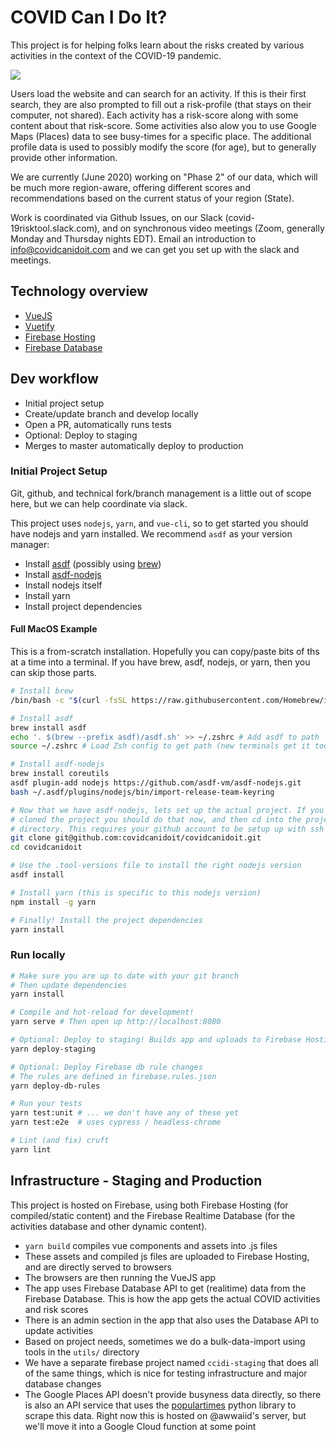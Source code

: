 # COVID Can I Do It?

This project is for helping folks learn about the risks created by various
activities in the context of the COVID-19 pandemic.

![](https://github.com/covidcanidoit/covidcanidoit/workflows/End-to-end%20tests/badge.svg?branch=master)

Users load the website and can search for an activity. If this is their first
search, they are also prompted to fill out a risk-profile (that stays on their
computer, not shared). Each activity has a risk-score along with some content
about that risk-score. Some activities also alow you to use Google Maps
(Places) data to see busy-times for a specific place. The additional profile
data is used to possibly modify the score (for age), but to generally provide
other information.

We are currently (June 2020) working on "Phase 2" of our data, which will be
much more region-aware, offering different scores and recommendations based on
the current status of your region (State).

Work is coordinated via Github Issues, on our Slack
(covid-19risktool.slack.com), and on synchronous video meetings (Zoom,
generally Monday and Thursday nights EDT). Email an introduction to
info@covidcanidoit.com and we can get you set up with the slack and meetings.

## Technology overview

* [VueJS](https://vuejs.org/)
* [Vuetify](https://vuetifyjs.com/)
* [Firebase Hosting](https://firebase.google.com/docs/hosting)
* [Firebase Database](https://firebase.google.com/docs/database)

## Dev workflow

* Initial project setup
* Create/update branch and develop locally
* Open a PR, automatically runs tests
* Optional: Deploy to staging
* Merges to master automatically deploy to production

### Initial Project Setup

Git, github, and technical fork/branch management is a little out of scope here, but we can help coordinate via slack.

This project uses `nodejs`, `yarn`, and `vue-cli`, so to get started you should have nodejs and yarn installed. We recommend `asdf` as your version manager:

* Install [asdf](https://asdf-vm.com/#/core-manage-asdf-vm) (possibly using [brew](https://brew.sh/))
* Install [asdf-nodejs](https://github.com/asdf-vm/asdf-nodejs)
* Install nodejs itself
* Install yarn
* Install project dependencies

#### Full MacOS Example
This is a from-scratch installation. Hopefully you can copy/paste bits of ths
at a time into a terminal. If you have brew, asdf, nodejs, or yarn, then you
can skip those parts.

```sh
# Install brew
/bin/bash -c "$(curl -fsSL https://raw.githubusercontent.com/Homebrew/install/master/install.sh)"

# Install asdf
brew install asdf
echo '. $(brew --prefix asdf)/asdf.sh' >> ~/.zshrc # Add asdf to path
source ~/.zshrc # Load Zsh config to get path (new terminals get it too)

# Install asdf-nodejs
brew install coreutils
asdf plugin-add nodejs https://github.com/asdf-vm/asdf-nodejs.git
bash ~/.asdf/plugins/nodejs/bin/import-release-team-keyring

# Now that we have asdf-nodejs, lets set up the actual project. If you haven't
# cloned the project you should do that now, and then cd into the project
# directory. This requires your github account to be setup up with ssh
git clone git@github.com:covidcanidoit/covidcanidoit.git
cd covidcanidoit

# Use the .tool-versions file to install the right nodejs version
asdf install

# Install yarn (this is specific to this nodejs version)
npm install -g yarn

# Finally! Install the project dependencies
yarn install
```

### Run locally

```sh
# Make sure you are up to date with your git branch
# Then update dependencies
yarn install

# Compile and hot-reload for development!
yarn serve # Then open up http://localhost:8080

# Optional: Deploy to staging! Builds app and uploads to Firebase Hosting
yarn deploy-staging

# Optional: Deploy Firebase db rule changes
# The rules are defined in firebase.rules.json
yarn deploy-db-rules

# Run your tests
yarn test:unit # ... we don't have any of these yet
yarn test:e2e  # uses cypress / headless-chrome

# Lint (and fix) cruft
yarn lint
```

## Infrastructure - Staging and Production

This project is hosted on Firebase, using both Firebase Hosting (for
compiled/static content) and the Firebase Realtime Database (for the activities
database and other dynamic content).

* `yarn build` compiles vue components and assets into .js files
* These assets and compiled js files are uploaded to Firebase Hosting, and are directly served to browsers
* The browsers are then running the VueJS app
* The app uses Firebase Database API to get (realitime) data from the Firebase Database. This is how the app gets the actual COVID activities and risk scores
* There is an admin section in the app that also uses the Database API to update activities
* Based on project needs, sometimes we do a bulk-data-import using tools in the `utils/` directory
* We have a separate firebase project named `ccidi-staging` that does all of the same things, which is nice for testing infrastructure and major database changes
* The Google Places API doesn't provide busyness data directly, so there is also an API service that uses the [populartimes](https://github.com/m-wrzr/populartimes) python library to scrape this data. Right now this is hosted on @awwaiid's server, but we'll move it into a Google Cloud function at some point
